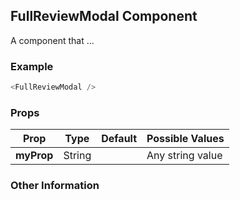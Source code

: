 ## FullReviewModal Component
A component that ...

### Example

```js
<FullReviewModal />
```

### Props

| Prop          | Type     | Default     | Possible Values
| ------------- | -------- | ----------- | ---------------------------------------------
| **myProp**    | String   |             | Any string value


### Other Information
